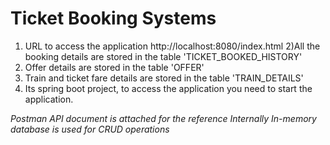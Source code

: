 # Ticket Booking Systems

1) URL to access the application http://localhost:8080/index.html
2)All the booking details are stored in the table 'TICKET_BOOKED_HISTORY'
3) Offer details are stored in the table 'OFFER'
4) Train and ticket fare details are stored in the table 'TRAIN_DETAILS'
5) Its spring boot project, to access the application you need to start the application.

*Postman API document is attached for the reference*
*Internally In-memory database is used for CRUD operations*
